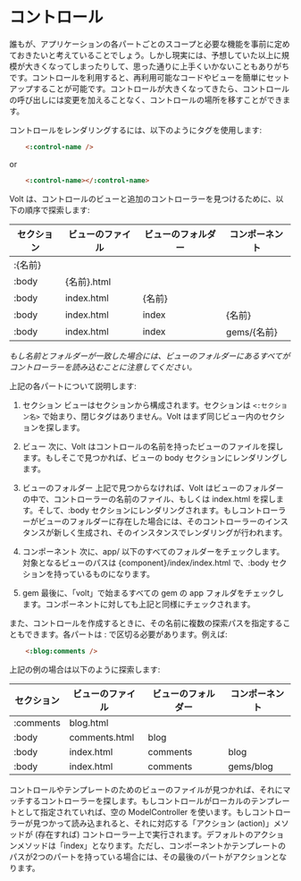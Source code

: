 # コントロール

誰もが、アプリケーションの各パートごとのスコープと必要な機能を事前に定めておきたいと考えていることでしょう。しかし現実には、予想していた以上に規模が大きくなってしまったりして、思った通りに上手くいかないこともありがちです。コントロールを利用すると、再利用可能なコードやビューを簡単にセットアップすることが可能です。コントロールが大きくなってきたら、コントロールの呼び出しには変更を加えることなく、コントロールの場所を移すことができます。

コントロールをレンダリングするには、以下のようにタグを使用します:

```html
    <:control-name />
```

or

```html
    <:control-name></:control-name>
```

Volt は、コントロールのビューと追加のコントローラーを見つけるために、以下の順序で探索します:

| セクション | ビューのファイル | ビューのフォルダー | コンポーネント |
|------------|------------------|--------------------|----------------|
| :{名前}    |                  |                    |                |
| :body      | {名前}.html      |                    |                |
| :body      | index.html       | {名前}             |                |
| :body      | index.html       | index              | {名前}         |
| :body      | index.html       | index              | gems/{名前}    |

**もし名前とフォルダーが一致した場合には、ビューのフォルダーにあるすべてがコントローラーを読み込むことに注意してください*。*


上記の各パートについて説明します:

1. セクション
ビューはセクションから構成されます。セクションは ```<:セクション名>``` で始まり、閉じタグはありません。Volt はまず同じビュー内のセクションを探します。

2. ビュー
次に、Volt はコントロールの名前を持ったビューのファイルを探します。もしそこで見つかれば、ビューの body セクションにレンダリングします。

3. ビューのフォルダー
上記で見つからなければ、Volt はビューのフォルダーの中で、コントローラーの名前のファイル、もしくは index.html を探します。そして、:body セクションにレンダリングされます。もしコントローラーがビューのフォルダーに存在した場合には、そのコントローラーのインスタンスが新しく生成され、そのインスタンスでレンダリングが行われます。

4. コンポーネント
次に、app/ 以下のすべてのフォルダーをチェックします。対象となるビューのパスは {component}/index/index.html で、:body セクションを持っているものになります。

5. gem
最後に、「volt」で始まるすべての gem の app フォルダをチェックします。コンポーネントに対しても上記と同様にチェックされます。

また、コントロールを作成するときに、その名前に複数の探索パスを指定することもできます。各パートは : で区切る必要があります。例えば:

```html
    <:blog:comments />
```

上記の例の場合は以下のように探索します:

| セクション   | ビューのファイル | ビューのフォルダー | コンポーネント |
|--------------|------------------|--------------------|----------------|
| :comments    | blog.html        |                    |                |
| :body        | comments.html    | blog               |                |
| :body        | index.html       | comments           | blog           |
| :body        | index.html       | comments           | gems/blog      |

コントロールやテンプレートのためのビューのファイルが見つかれば、それにマッチするコントローラーを探します。もしコントロールがローカルのテンプレートとして指定されていれば、空の ModelController を使います。もしコントローラーが見つかって読み込まれると、それに対応する「アクション (action)」メソッドが (存在すれば) コントローラー上で実行されます。デフォルトのアクションメソッドは「index」となります。ただし、コンポーネントかテンプレートのパスが2つのパートを持っている場合には、その最後のパートがアクションとなります。
